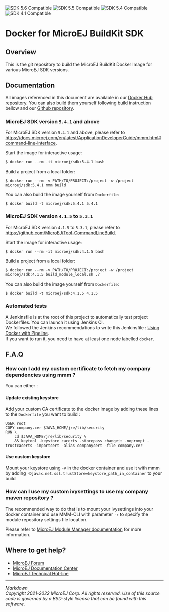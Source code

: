 ![SDK 5.6 Compatible](https://shields.microej.com/endpoint?url=https://repository.microej.com/packages/badges/sdk_5.6.json)
![SDK 5.5 Compatible](https://shields.microej.com/endpoint?url=https://repository.microej.com/packages/badges/sdk_5.5.json)
![SDK 5.4 Compatible](https://shields.microej.com/endpoint?url=https://repository.microej.com/packages/badges/sdk_5.4.json)
![SDK 4.1 Compatible](https://shields.microej.com/endpoint?url=https://repository.microej.com/packages/badges/sdk_4.1.json)

# Docker for MicroEJ BuildKit SDK

## Overview

This is the git repository to build the MicroEJ BuildKit Docker Image
for various MicroEJ SDK versions.

## Documentation

All images referenced in this document are available in our [Docker Hub repository](https://hub.docker.com/u/microej/).
You can also build them yourself following build instruction bellow and our [Github repository](https://github.com/MicroEJ/Tool-SDK-Docker).

### MicroEJ SDK version `5.4.1` and above

For MicroEJ SDK version `5.4.1` and above, please refer to
<https://docs.microej.com/en/latest/ApplicationDeveloperGuide/mmm.html#command-line-interface>.

Start the image for interactive usage:

``` console
$ docker run --rm -it microej/sdk:5.4.1 bash
```

Build a project from a local folder:

``` console
$ docker run --rm -v PATH/TO/PROJECT:/project -w /project microej/sdk:5.4.1 mmm build
```

You can also build the image yourself from `Dockerfile`:

``` console
$ docker build -t microej/sdk:5.4.1 5.4.1
```

### MicroEJ SDK version `4.1.5` to `5.3.1`

For MicroEJ SDK version `4.1.5` to `5.3.1`, please refer to
<https://github.com/MicroEJ/Tool-CommandLineBuild>.

Start the image for interactive usage:

``` console
$ docker run --rm -it microej/sdk:4.1.5 bash
```

Build a project from a local folder:

``` console
$ docker run --rm -v PATH/TO/PROJECT:/project -w /project microej/sdk:4.1.5 build_module_local.sh ./
```

You can also build the image yourself from `Dockerfile`:

``` console
$ docker build -t microej/sdk:4.1.5 4.1.5
```

### Automated tests

A Jenkinsfile is at the root of this project to automatically test  project Dockerfiles. You can launch it using Jenkins CI. \
We followed the Jenkins recommendations to write this Jenkinsfile : [Using Docker with Pipeline](https://www.jenkins.io/doc/book/pipeline/docker/). \
If you want to run it, you need to have at least one node labelled `docker`.

## F.A.Q

### How can I add my custom certificate to fetch my company dependencies using mmm ?

You can either :

#### Update existing keystore

Add your custom CA certificate to the docker image by adding these lines
to the `Dockerfile` you want to build :

``` console
USER root
COPY company.cer $JAVA_HOME/jre/lib/security
RUN \
    cd $JAVA_HOME/jre/lib/security \
    && keytool -keystore cacerts -storepass changeit -noprompt -trustcacerts -importcert -alias companycert -file company.cer
```

#### Use custom keystore

Mount your keystore using -v in the docker container and use it with mmm
by adding `-Djavax.net.ssl.trustStore=keystore_path_in_container` to
your build

### How can I use my custom ivysettings to use my company maven repository ?

The recommended way to do that is to mount your ivysettings into your
docker container and use MMM-CLI with parameter `-r` to specify the
module repository settings file location.

Please refer to [MicroEJ Module Manager
documentation](https://docs.microej.com/en/latest/SDKUserGuide/mmm.html)
for more information.

## Where to get help?

-   [MicroEJ Forum](https://forum.microej.com)
-   [MicroEJ Documentation Center](https://docs.microej.com)
-   [MicroEJ Technical Hot-line](https://www.microej.com/contact/#form_2)

---
_Markdown_  
_Copyright 2021-2022 MicroEJ Corp. All rights reserved._
_Use of this source code is governed by a BSD-style license that can be found with this software._